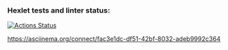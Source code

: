 ### Hexlet tests and linter status:
[![Actions Status](https://github.com/romachelli/python-project-49/workflows/hexlet-check/badge.svg)](https://github.com/romachelli/python-project-49/actions)

https://asciinema.org/connect/fac3e1dc-df51-42bf-8032-adeb9992c364
